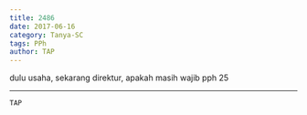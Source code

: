 ```yaml
---
title: 2486
date: 2017-06-16
category: Tanya-SC
tags: PPh
author: TAP
---
```


dulu usaha, sekarang direktur, apakah masih wajib pph 25

---



`TAP`
